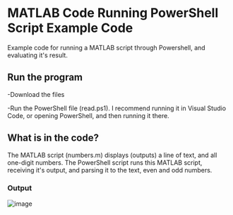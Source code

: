 # MATLAB Code Running PowerShell Script Example Code
Example code for running a MATLAB script through Powershell, and evaluating it's result.

## Run the program 

-Download the files

-Run the PowerShell file (read.ps1). I recommend running it in Visual Studio Code, or opening PowerShell, and then running it there.


## What is in the code?
The MATLAB script (numbers.m) displays (outputs) a line of text, and all one-digit numbers.
The PowerShell script runs this MATLAB script, receiving it's output, and parsing it to the text, even and odd numbers.

### Output
![image](https://user-images.githubusercontent.com/82604073/235335462-a8331370-3df3-4025-aa4c-11089519946b.png)


